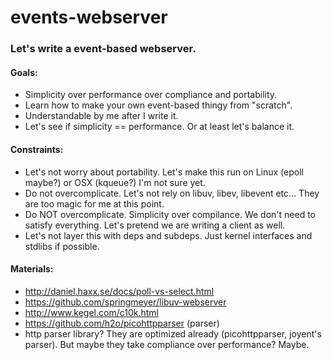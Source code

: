 events-webserver
================

### Let's write a event-based webserver.

#### Goals:

 - Simplicity over performance over compliance and portability.
 - Learn how to make your own event-based thingy from "scratch".
 - Understandable by me after I write it.
 - Let's see if simplicity == performance. Or at least let's balance it.

#### Constraints:

 - Let's not worry about portability. Let's make this run on Linux (epoll maybe?) or OSX (kqueue?) I'm not sure yet.
 - Do not overcomplicate. Let's not rely on libuv, libev, libevent etc... They are too magic for me at this point.
 - Do NOT overcomplicate. Simplicity over compilance. We don't need to satisfy everything. Let's pretend we are writing a client as well.
 - Let's not layer this with deps and subdeps. Just kernel interfaces and stdlibs if possible.

#### Materials:

 - http://daniel.haxx.se/docs/poll-vs-select.html
 - https://github.com/springmeyer/libuv-webserver
 - http://www.kegel.com/c10k.html
 - https://github.com/h2o/picohttpparser (parser)
 - http parser library? They are optimized already (picohttpparser, joyent's parser). But maybe they take compliance over performance? Maybe.


